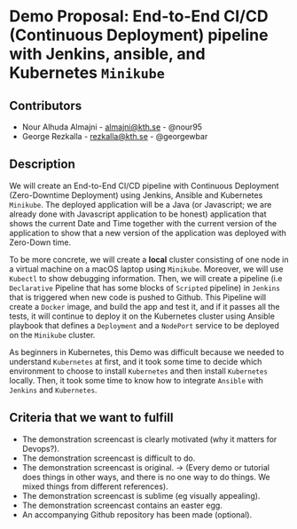 # Demo Proposal: End-to-End CI/CD (Continuous Deployment) pipeline with Jenkins, ansible, and Kubernetes `Minikube`

## Contributors
* Nour Alhuda Almajni - almajni@kth.se - @nour95
* George Rezkalla - rezkalla@kth.se - @georgewbar

## Description
We will create an End-to-End CI/CD pipeline with Continuous Deployment (Zero-Downtime Deployment) using Jenkins, Ansible and Kubernetes `Minikube`. The deployed application will be a Java (or Javascript; we are already done with Javascript application to be honest) application that shows the current Date and Time together with the current version of the application to show that a new version of the application was deployed with Zero-Down time.

To be more concrete, we will create a **local** cluster consisting of one node in a virtual machine on a macOS laptop using `Minikube`. Moreover, we  will use `Kubectl` to show debugging information. Then, we will create a pipeline (i.e `Declarative` Pipeline that has some blocks of `Scripted` pipeline) in `Jenkins` that is triggered when new code is pushed to Github. This Pipeline will create a `Docker` image, and build the app and test it, and if it passes all the tests, it will continue to deploy it on the Kubernetes cluster using Ansible playbook that defines a `Deployment` and a `NodePort` service to be deployed on the `Minikube` cluster.

As beginners in Kubernetes, this Demo was difficult because we needed to understand `Kubernetes` at first, and it took some time to decide which environment to choose to install `Kubernetes` and then install `Kubernetes` locally. Then, it took some time to know how to integrate `Ansible` with `Jenkins` and `Kubernetes`.

## Criteria that we want to fulfill
* The demonstration screencast is clearly motivated (why it matters for Devops?).
* The demonstration screencast is difficult to do.
* The demonstration screencast is original. -> (Every demo or tutorial does things in other ways, and there is no one way to do things. We mixed things from different references).
* The demonstration screencast is sublime (eg visually appealing).
* The demonstration screencast contains an easter egg.
* An accompanying Github repository has been made (optional).
